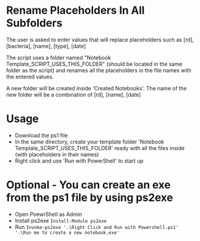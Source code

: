 # Rename Placeholders In All Subfolders

The user is asked to enter values that will replace placeholders such as [rd], [bacteria], [name], [type], [date]

The script uses a folder named "Notebook Template_SCRIPT_USES_THIS_FOLDER" (should be located in the same folder as the script)
and renames all the placeholders in the file names with the entered values. 


A new folder will be created inside 'Created Notebooks'. The name of the new folder will be a combination of [rd], [name], [date]

# Usage
* Download the ps1 file
* In the same directory, create your template folder 'Notebook Template_SCRIPT_USES_THIS_FOLDER' ready with all the files inside (with placeholders in their names)
* Right click and use 'Run with PowerShell' to start up

# Optional - You can create an exe from the ps1 file by using ps2exe 
* Open PoewrShell as Admin
* Install ps2exe
`Install-Module ps2exe`
* Run 
`Invoke-ps2exe '.\Right Click and Run with Powershell.ps1' '.\Run me to create a new notebook.exe'`
